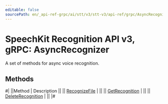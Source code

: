 ```yaml
---
editable: false
sourcePath: en/_api-ref-grpc/ai/stt/v3/stt-v3/api-ref/grpc/AsyncRecognizer/index.md
---
```


# SpeechKit Recognition API v3, gRPC: AsyncRecognizer

A set of methods for async voice recognition.

## Methods

#|
||Method | Description ||
|| [RecognizeFile](recognizeFile.md) |  ||
|| [GetRecognition](getRecognition.md) |  ||
|| [DeleteRecognition](deleteRecognition.md) |  ||
|#